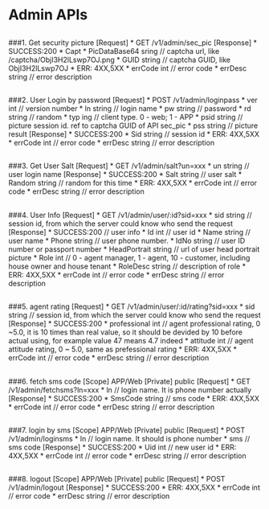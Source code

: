 # Admin APIs

##
###1. Get security picture
	[Request]
  		* GET /v1/admin/sec_pic
	[Response]
		* SUCCESS:200 
			* Capt
				* PicDataBase64	sring	// captcha url, like /captcha/ObjI3H2lLswp7OJ.png
				* GUID			string	// captcha GUID, like ObjI3H2lLswp7OJ
		* ERR: 4XX,5XX
	  		* errCode		int			// error code
	  		* errDesc		string		// error description
##

###2. User Login by password
	[Request]
  		* POST /v1/admin/loginpass
	  		* ver			int			// version number
	  		* ln			string 		// login name
	  		* pw			string		// password
	  		* rd			string		// random
	  		* typ			ing 		// client type. 0 - web; 1 - APP
	  		* psid			string		// picture session id. ref to captcha GUID of API sec_pic
	  		* pss			string 		// picture result
	[Response]
		* SUCCESS:200 
			* Sid			string		// session id
		* ERR: 4XX,5XX
	  		* errCode		int			// error code
	  		* errDesc		string		// error description
##

###3. Get User Salt
	[Request]
		* GET /v1/admin/salt?un=xxx
			* un			string 		// user login name
	[Response]
		* SUCCESS:200
			* Salt   	string			// user salt
			* Random 	string			// random for this time
 		* ERR: 4XX,5XX
	  		* errCode		int			// error code
	  		* errDesc		string		// error description
	
##

###4. User Info
	[Request]
  		* GET /v1/admin/user/:id?sid=xxx
  			* sid			string 		// session id, from which the server could know who send the request
	[Response]
		* SUCCESS:200 	// user info
			* Id				int			// user id
			* Name				string		// user name
			* Phone				string		// user phone number.
			* IdNo				string		// user ID number or passport number
			* HeadPortrait		string		// url of user head portrait picture
			* Role				int 		// 0 - agent manager, 1 - agent, 10 - customer, including house owner and house tenant
			* RoleDesc			string		// description of role
		* ERR: 4XX,5XX
	  		* errCode		int			// error code
	  		* errDesc		string		// error description
##

###5. agent rating
	[Request]
  		* GET /v1/admin/user/:id/rating?sid=xxx
  			* sid			string 		// session id, from which the server could know who send the request
	[Response]
		* SUCCESS:200 
			* professional	int		// agent professional rating, 0 ~5.0, it is 10 times than real value, so it should be devided by 10 before actual using, for example value 47 means 4.7 indeed
			* attitude		int 	// agent attitude rating, 0 ~ 5.0, same as prefessional rating
		* ERR: 4XX,5XX
	  		* errCode		int			// error code
	  		* errDesc		string		// error description
##

###6. fetch sms code
	[Scope]			APP/Web
	[Private]		public
	[Request]
  		* GET /v1/admin/fetchsms?ln=xxx
  			* ln		// login name. It is phone number actually
	[Response]
		* SUCCESS:200 
			* SmsCode		string		// sms code
		* ERR: 4XX,5XX
	  		* errCode		int			// error code
	  		* errDesc		string		// error description
##

###7. login by sms
	[Scope]			APP/Web
	[Private]		public
	[Request]
  		* POST /v1/admin/loginsms
  			* ln		// login name. It should is phone number
  			* sms		// sms code
	[Response]
		* SUCCESS:200 
			* Uid			int			// new user id
		* ERR: 4XX,5XX
	  		* errCode		int			// error code
	  		* errDesc		string		// error description
##

###8. logout
	[Scope]			APP/Web
	[Private]		public
	[Request]
  		* POST /v1/admin/logout
	[Response]
		* SUCCESS:200 
		* ERR: 4XX,5XX
	  		* errCode		int			// error code
	  		* errDesc		string		// error description
